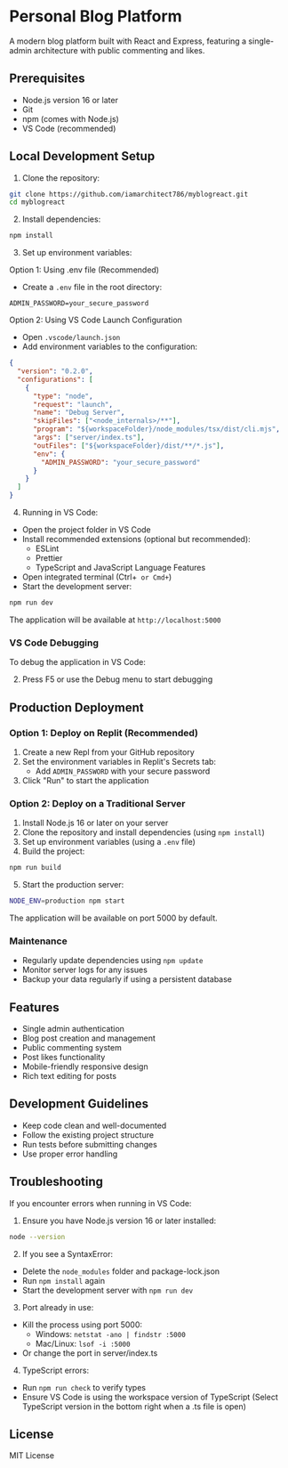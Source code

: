 # Personal Blog Platform

A modern blog platform built with React and Express, featuring a single-admin architecture with public commenting and likes.

## Prerequisites

- Node.js version 16 or later
- Git
- npm (comes with Node.js)
- VS Code (recommended)

## Local Development Setup

1. Clone the repository:
```bash
git clone https://github.com/iamarchitect786/myblogreact.git
cd myblogreact
```

2. Install dependencies:
```bash
npm install
```

3. Set up environment variables:

Option 1: Using .env file (Recommended)
- Create a `.env` file in the root directory:
```env
ADMIN_PASSWORD=your_secure_password
```

Option 2: Using VS Code Launch Configuration
- Open `.vscode/launch.json`
- Add environment variables to the configuration:
```json
{
  "version": "0.2.0",
  "configurations": [
    {
      "type": "node",
      "request": "launch",
      "name": "Debug Server",
      "skipFiles": ["<node_internals>/**"],
      "program": "${workspaceFolder}/node_modules/tsx/dist/cli.mjs",
      "args": ["server/index.ts"],
      "outFiles": ["${workspaceFolder}/dist/**/*.js"],
      "env": {
        "ADMIN_PASSWORD": "your_secure_password"
      }
    }
  ]
}
```

4. Running in VS Code:
- Open the project folder in VS Code
- Install recommended extensions (optional but recommended):
  - ESLint
  - Prettier
  - TypeScript and JavaScript Language Features
- Open integrated terminal (Ctrl+` or Cmd+`)
- Start the development server:
```bash
npm run dev
```

The application will be available at `http://localhost:5000`

### VS Code Debugging

To debug the application in VS Code:


2. Press F5 or use the Debug menu to start debugging

## Production Deployment

### Option 1: Deploy on Replit (Recommended)

1. Create a new Repl from your GitHub repository
2. Set the environment variables in Replit's Secrets tab:
   - Add `ADMIN_PASSWORD` with your secure password
3. Click "Run" to start the application

### Option 2: Deploy on a Traditional Server

1. Install Node.js 16 or later on your server
2. Clone the repository and install dependencies (using `npm install`)
3. Set up environment variables (using a `.env` file)
4. Build the project:
```bash
npm run build
```
5. Start the production server:
```bash
NODE_ENV=production npm start
```

The application will be available on port 5000 by default.

### Maintenance

- Regularly update dependencies using `npm update`
- Monitor server logs for any issues
- Backup your data regularly if using a persistent database


## Features

- Single admin authentication
- Blog post creation and management
- Public commenting system
- Post likes functionality
- Mobile-friendly responsive design
- Rich text editing for posts

## Development Guidelines

- Keep code clean and well-documented
- Follow the existing project structure
- Run tests before submitting changes
- Use proper error handling

## Troubleshooting

If you encounter errors when running in VS Code:

1. Ensure you have Node.js version 16 or later installed:
```bash
node --version
```

2. If you see a SyntaxError:
- Delete the `node_modules` folder and package-lock.json
- Run `npm install` again
- Start the development server with `npm run dev`

3. Port already in use:
- Kill the process using port 5000:
  - Windows: `netstat -ano | findstr :5000`
  - Mac/Linux: `lsof -i :5000`
- Or change the port in server/index.ts

4. TypeScript errors:
- Run `npm run check` to verify types
- Ensure VS Code is using the workspace version of TypeScript
  (Select TypeScript version in the bottom right when a .ts file is open)

## License

MIT License
